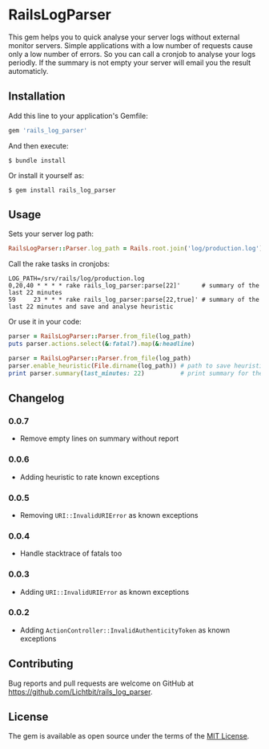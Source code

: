 # RailsLogParser

This gem helps you to quick analyse your server logs without external monitor servers. Simple applications with a low number of requests cause only a low number of errors. So you can call a cronjob to analyse your logs periodly. If the summary is not empty your server will email you the result automaticly.

## Installation

Add this line to your application's Gemfile:

```ruby
gem 'rails_log_parser'
```

And then execute:

    $ bundle install

Or install it yourself as:

    $ gem install rails_log_parser

## Usage

Sets your server log path:

```ruby
RailsLogParser::Parser.log_path = Rails.root.join('log/production.log')
```

Call the rake tasks in cronjobs:

```
LOG_PATH=/srv/rails/log/production.log
0,20,40 * * * * rake rails_log_parser:parse[22]'      # summary of the last 22 minutes
59     23 * * * rake rails_log_parser:parse[22,true]' # summary of the last 22 minutes and save and analyse heuristic
```

Or use it in your code:

```ruby
parser = RailsLogParser::Parser.from_file(log_path)
puts parser.actions.select(&:fatal?).map(&:headline)
```

```ruby
parser = RailsLogParser::Parser.from_file(log_path)
parser.enable_heuristic(File.dirname(log_path)) # path to save heuristic stats
print parser.summary(last_minutes: 22)          # print summary for the last 22 minutes
```

## Changelog

### 0.0.7

* Remove empty lines on summary without report

### 0.0.6

* Adding heuristic to rate known exceptions

### 0.0.5

* Removing `URI::InvalidURIError` as known exceptions

### 0.0.4

* Handle stacktrace of fatals too

### 0.0.3

* Adding `URI::InvalidURIError` as known exceptions

### 0.0.2

* Adding `ActionController::InvalidAuthenticityToken` as known exceptions

## Contributing

Bug reports and pull requests are welcome on GitHub at https://github.com/Lichtbit/rails_log_parser.


## License

The gem is available as open source under the terms of the [MIT License](https://opensource.org/licenses/MIT).
